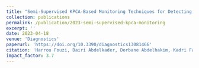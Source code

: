 ```yaml
---
title: "Semi-Supervised KPCA-Based Monitoring Techniques for Detecting COVID-19 Infection through Blood Tests"
collection: publications
permalink: /publication/2023-semi-supervised-kpca-monitoring
excerpt: ''
date: 2023-04-18
venue: 'Diagnostics'
paperurl: 'https://doi.org/10.3390/diagnostics13081466'
citation: 'Harrou Fouzi, Dairi Abdelkader, Dorbane Abdelhakim, Kadri Farid, Sun Ying. (2023). &quot;Semi-Supervised KPCA-Based Monitoring Techniques for Detecting COVID-19 Infection through Blood Tests.&quot; <i>Diagnostics</i>, 13(8), 1466. https://doi.org/10.3390/diagnostics13081466' 
impact_factor: 3.7
---
```

